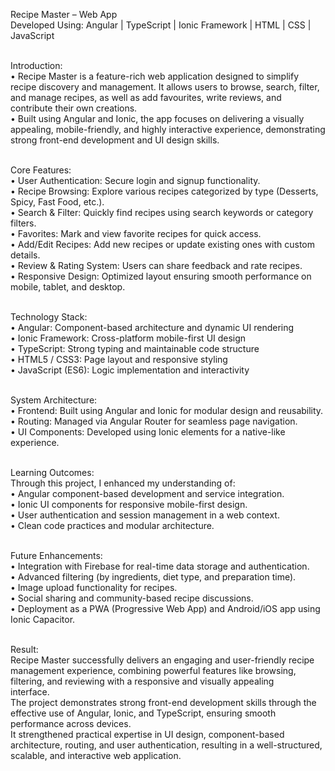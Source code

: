 Recipe Master – Web App<br>
Developed Using: Angular | TypeScript | Ionic Framework | HTML | CSS | JavaScript<br><br>

Introduction:<br>
•	Recipe Master is a feature-rich web application designed to simplify recipe discovery and management. It allows users to browse, search, filter, and manage recipes, as well as add favourites, write reviews,
and contribute their own creations.<br>
•	Built using Angular and Ionic, the app focuses on delivering a visually appealing, mobile-friendly, and highly interactive experience, demonstrating strong front-end development and UI design skills.<br><br>


Core Features:<br>
•	User Authentication:	Secure login and signup functionality.<br>
•	Recipe Browsing:	Explore various recipes categorized by type (Desserts, Spicy, Fast Food, etc.).<br>
•	Search & Filter:  	Quickly find recipes using search keywords or category filters.<br>
•	Favorites:	Mark and view favorite recipes for quick access.<br>
•	Add/Edit Recipes:	Add new recipes or update existing ones with custom details.<br>
•	Review & Rating System:	Users can share feedback and rate recipes.<br>
•	Responsive Design:	Optimized layout ensuring smooth performance on mobile, tablet, and desktop.<br><br>



Technology Stack:<br>
•	Angular: 	Component-based architecture and dynamic UI rendering<br>
•	Ionic Framework:	Cross-platform mobile-first UI design<br>
•	TypeScript:	Strong typing and maintainable code structure<br>
•	HTML5 / CSS3:	Page layout and responsive styling<br>
•	JavaScript (ES6):	Logic implementation and interactivity<br><br>




System Architecture:<br>
•	Frontend: Built using Angular and Ionic for modular design and reusability.<br>
•	Routing: Managed via Angular Router for seamless page navigation.<br>
•	UI Components: Developed using Ionic elements for a native-like experience.<br><br>


Learning Outcomes:<br>
Through this project, I enhanced my understanding of:<br>
•	Angular component-based development and service integration.<br>
•	Ionic UI components for responsive mobile-first design.<br>
•	User authentication and session management in a web context.<br>
•	Clean code practices and modular architecture.<br><br>


Future Enhancements:<br>
•	Integration with Firebase for real-time data storage and authentication.<br>
•	Advanced filtering (by ingredients, diet type, and preparation time).<br>
•	Image upload functionality for recipes.<br>
•	Social sharing and community-based recipe discussions.<br>
•	Deployment as a PWA (Progressive Web App) and Android/iOS app using Ionic Capacitor.<br><br>


Result:<br>
Recipe Master successfully delivers an engaging and user-friendly recipe management experience, combining powerful features like browsing, filtering, and reviewing with a responsive and visually appealing<br> interface.<br>
The project demonstrates strong front-end development skills through the effective use of Angular, Ionic, and TypeScript, ensuring smooth performance across devices.<br>
It strengthened practical expertise in UI design, component-based architecture, routing, and user authentication, resulting in a well-structured, scalable, and interactive web application.<br>

